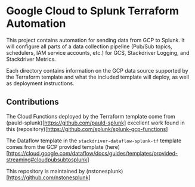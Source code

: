 # Google Cloud to Splunk Terraform Automation
This project contains automation for sending data from GCP to Splunk. It will configure all parts of a data collection pipeline (Pub/Sub topics, schedulers, IAM service accounts, etc.) for GCS, Stackdriver Logging, and Stackdriver Metrics. 

Each directory contains information on the GCP data source supported by the Terraform template and what the included template will deploy, as well as deployment instructions.

## Contributions
The Cloud Functions deployed by the Terraform template come from (pauld-splunk)[https://github.com/pauld-splunk] excellent work found in this (repository)[https://github.com/splunk/splunk-gcp-functions]

The Dataflow template in the `stackdriver-dataflow-splunk-tf` template comes from the GCP provided template (here)[https://cloud.google.com/dataflow/docs/guides/templates/provided-streaming#cloudpubsubtosplunk]

This repository is maintained by (nstonesplunk)[https://github.com/nstonesplunk]